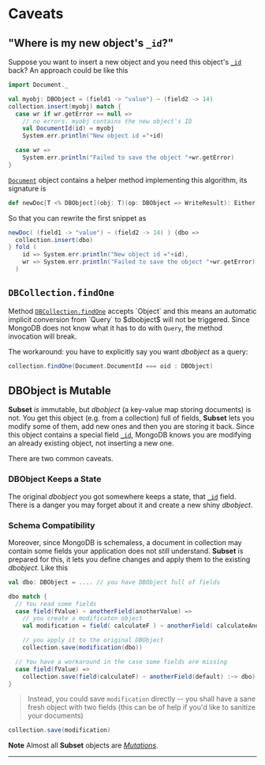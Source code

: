 # Caveats

## "Where is my new object's `_id`?"

Suppose you want to insert a new object and you need this object's [`_id`]($objectidUrl$) back?
An approach could be like this

```scala
import Document._

val myobj: DBObject = (field1 -> "value") ~ (field2 -> 14)
collection.insert(myobj) match {
  case wr if wr.getError == null =>
    // no errors. myobj contains the new object's ID
    val DocumentId(id) = myobj
    System.err.println("New object id ="+id)

  case wr =>
    System.err.println("Failed to save the object "+wr.getError)
}
```

[`Document`]($apiUrl$#com.osinka.subset.Document\$) object contains a helper method implementing
this algorithm, its signature is

```scala
def newDoc[T <% DBObject](obj: T)(op: DBObject => WriteResult): Either[WriteResult, ObjectId]
```

So that you can rewrite the first snippet as

```scala
newDoc( (field1 -> "value") ~ (field2 -> 14) ) {dbo =>
  collection.insert(dbo)
} fold (
    id => System.err.println("New object id ="+id),
    wr => System.err.println("Failed to save the object "+wr.getError)
  )
```

## `DBCollection.findOne`

Method [`DBCollection.findOne`](http://api.mongodb.org/java/2.7.2/com/mongodb/DBCollection.html#findOne(java.lang.Object))
accepts `Object` and this means an automatic implicit conversion from `Query` to $dbobject$ will not be triggered. Since
MongoDB does not know what it has to do with `Query`, the method invocation will break.

The workaround: you have to explicitly say you want $dbobject$ as a query:

```scala
collection.findOne(Document.DocumentId === oid : DBObject)
```

## DBObject is Mutable

**Subset** *is* immutable, but $dbobject$ (a key-value map storing documents) is
not. You get this object (e.g. from a collection) full of fields, **Subset** lets you
modify some of them, add new ones and then you are storing it back. Since this object
contains a special field [`_id`]($objectidUrl$), MongoDB knows you are modifying an already existing
object, not inserting a new one.

There are two common caveats.

### DBObject Keeps a State

The original $dbobject$ you got somewhere keeps a state, that [`_id`]($objectidUrl$) field. There
is a danger you may forget about it and create a new shiny $dbobject$.

### Schema Compatibility

Moreover, since MongoDB is schemaless, a document in collection may contain some
fields your application does not *still* understand. **Subset** is prepared for
this, it lets you define changes and apply them to the existing $dbobject$. Like
this

```scala
val dbo: DBObject = .... // you have DBObject full of fields

dbo match {
  // You read some fields
  case field(fValue) ~ anotherField(anotherValue) =>
    // you create a modificaton object
    val modification = field( calculateF ) ~ anotherField( calculateAnother )

    // you apply it to the original DBObject
    collection.save(modification(dbo))

  // You have a workaround in the case some fields are missing
  case field(fValue) =>
    collection.save(field(calculateF) ~ anotherField(default) :~> dbo)
}
```

> Instead, you could save `modification` directly -- you shall have a sane
> fresh object with two fields (this can be of help if you'd like to sanitize
> your documents)

```scala
collection.save(modification)
```

**Note** Almost all **Subset** objects are [*Mutations*]($siteBaseUrl$/Mutation.html).

* * *
